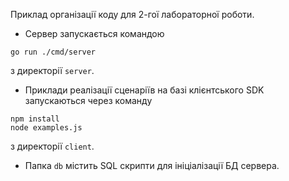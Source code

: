 Приклад організації коду для 2-гої лабораторної роботи.

- Сервер запускається командою
```shell script
go run ./cmd/server
```
з директорії `server`.

- Приклади реалізації сценаріїв на базі клієнтського SDK запускаються через команду
```shell script
npm install
node examples.js
```
з директорії `client`.

- Папка `db` містить SQL скрипти для ініціалізації БД сервера.
